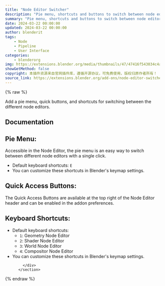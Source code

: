 ```yaml
---
title: "Node Editor Switcher"
description: "Pie menu, shortcuts and buttons to switch between node editors"
summary: "Pie menu, shortcuts and buttons to switch between node editors"
date: 2024-03-22 00:00:00
updated: 2024-03-22 00:00:00
author: blenderit
tags: 
    - Node
    - Pipeline
    - User Interface
categories:
    - blenderorg
img: https://extensions.blender.org/media/thumbnails/47/47416f543034c4a72e68c72178a464345c2e9332023b579de42d9ccb8bffb2c1_640x360.webp
showGetMethod: false
copyright: 本插件资源来自官网插件库，遵循开源协议，可免费使用，版权归原作者所有！
source_link: https://extensions.blender.org/add-ons/node-editor-switcher/
---
```


{% raw %}
<section id="about" class="mt-3">
            <div class="box style-rich-text">
              <p>Add a pie menu, quick buttons, and shortcuts for switching between the different node editors.</p>
<h1>Documentation</h1>
<h2>Pie Menu:</h2>
<p>Accessible in the Node Editor, the pie menu is an easy way to switch between different node editors with a single click.</p>
<ul>
<li>Default keyboard shortcuts: <code>E</code></li>
<li>You can customize these shortcuts in Blender's keymap settings.</li>
</ul>
<h2>Quick Access Buttons:</h2>
<p>The Quick Access Buttons are available at the top right of the Node Editor header and can be enabled in the addon preferences.</p>
<h2>Keyboard Shortcuts:</h2>
<ul>
<li>Default keyboard shortcuts:<ul>
<li><code>1</code>: Geometry Node Editor</li>
<li><code>2</code>: Shader Node Editor</li>
<li><code>3</code>: World Node Editor</li>
<li><code>4</code>: Compositor Node Editor</li>
</ul>
</li>
<li>You can customize these shortcuts in Blender's keymap settings.</li>
</ul>

            </div>
          </section>
<div style="display: none">blenderorg</div>
{% endraw %}